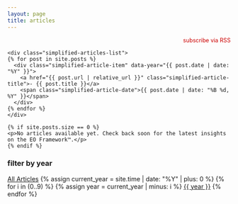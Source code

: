```yaml
---
layout: page
title: articles
---
```


<div class="articles-layout">
  <div class="articles-main-content">
    <div style="text-align: right; margin-bottom: 0.25rem;">
      <a href="{{ "/feed.xml" | relative_url }}" target="_blank" style="color: #c00; text-decoration: none; font-size: 0.9em;">subscribe via RSS</a>
    </div>

    <div class="simplified-articles-list">
    {% for post in site.posts %}
      <div class="simplified-article-item" data-year="{{ post.date | date: "%Y" }}">
        <a href="{{ post.url | relative_url }}" class="simplified-article-title">- {{ post.title }}</a>
        <span class="simplified-article-date">{{ post.date | date: "%B %d, %Y" }}</span>
      </div>
    {% endfor %}
    </div>

    {% if site.posts.size == 0 %}
    <p>No articles available yet. Check back soon for the latest insights on the EO Framework™.</p>
    {% endif %}
  </div>
  
  <div class="articles-sidebar">
    <div class="sidebar-section">
      <h3>filter by year</h3>
      <div class="year-filter-list">
        <a href="#" class="year-filter-link" data-year="all">All Articles</a>
        {% assign current_year = site.time | date: "%Y" | plus: 0 %}
        {% for i in (0..9) %}
          {% assign year = current_year | minus: i %}
          <a href="#" class="year-filter-link" data-year="{{ year }}">{{ year }}</a>
        {% endfor %}
      </div>
    </div>
  </div>
</div>

<script>
document.addEventListener('DOMContentLoaded', function() {
  const yearLinks = document.querySelectorAll('.year-filter-link');
  const articles = document.querySelectorAll('.simplified-article-item');
  const currentYear = new Date().getFullYear();
  
  // Remove active class from all links first
  yearLinks.forEach(l => l.classList.remove('active'));
  
  // Find and activate current year link
  const currentYearLink = document.querySelector(`.year-filter-link[data-year="${currentYear}"]`);
  
  if (currentYearLink) {
    currentYearLink.classList.add('active');
    filterByYear(currentYear.toString());
  } else {
    // Fallback: show all articles and highlight "All"
    const allLink = document.querySelector('.year-filter-link[data-year="all"]');
    if (allLink) {
      allLink.classList.add('active');
      filterByYear('all');
    }
  }
  
  yearLinks.forEach(link => {
    link.addEventListener('click', function(e) {
      e.preventDefault();
      
      // Remove active class from all links
      yearLinks.forEach(l => l.classList.remove('active'));
      
      // Add active class to clicked link
      this.classList.add('active');
      
      const selectedYear = this.getAttribute('data-year');
      filterByYear(selectedYear);
    });
  });
  
  function filterByYear(year) {
    articles.forEach(article => {
      if (year === 'all' || article.getAttribute('data-year') === year) {
        article.style.display = 'block';
      } else {
        article.style.display = 'none';
      }
    });
    
    // Check if any articles are visible
    const visibleArticles = Array.from(articles).filter(article => 
      article.style.display !== 'none'
    );
    
    // Show/hide no articles message
    let noArticlesMsg = document.querySelector('.no-articles-message');
    if (visibleArticles.length === 0) {
      if (!noArticlesMsg) {
        noArticlesMsg = document.createElement('p');
        noArticlesMsg.className = 'no-articles-message';
        noArticlesMsg.style.cssText = 'text-align: center; color: #666; margin: 2rem 0;';
        document.querySelector('.simplified-articles-list').appendChild(noArticlesMsg);
      }
      noArticlesMsg.textContent = `No articles found for ${year === 'all' ? 'the selected filter' : year}.`;
      noArticlesMsg.style.display = 'block';
    } else if (noArticlesMsg) {
      noArticlesMsg.style.display = 'none';
    }
  }
});
</script>